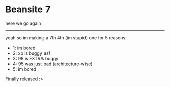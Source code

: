 # Beansite 7
here we go again
***
yeah so im making a ~~7th~~ 4th (im stupid) one for 5 reasons:
- 1: im bored
- 2: xp is buggy asf
- 3: 98 is EXTRA buggy
- 4: 95 was just bad (architecture-wise)
- 5: im bored

Finally released :>